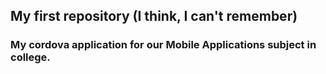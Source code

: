 ## My first repository (I think, I can't remember)
### My cordova application for our Mobile Applications subject in college.
